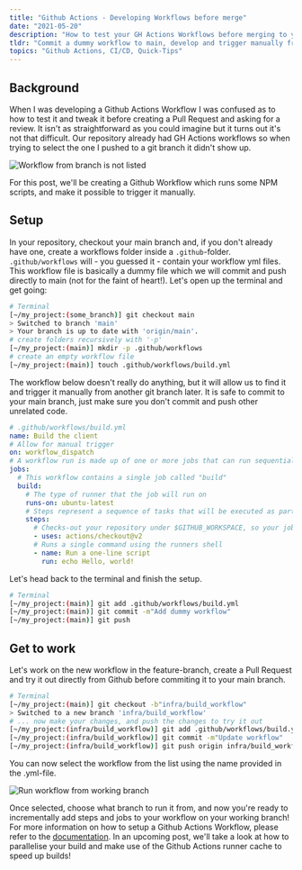 ```yaml
---
title: "Github Actions - Developing Workflows before merge"
date: "2021-05-20"
description: "How to test your GH Actions Workflows before merging to your main branch."
tldr: "Commit a dummy workflow to main, develop and trigger manually from another branch"
topics: "Github Actions, CI/CD, Quick-Tips"
---
```


## Background

When I was developing a Github Actions Workflow I was confused as to how to test it and tweak it before creating a Pull Request and asking for a review. It isn't as straightforward as you could imagine but it turns out it's not that difficult. Our repository already had GH Actions workflows so when trying to select the one I pushed to a git branch it didn't show up.

![Workflow from branch is not listed](/images/no-action-workflow.png)

For this post, we'll be creating a Github Workflow which runs some NPM scripts, and make it possible to trigger it manually.

## Setup

In your repository, checkout your main branch and, if you don't already have one, create a workflows folder inside a `.github`-folder. `.github/workflows` will - you guessed it - contain your workflow yml files. This workflow file is basically a dummy file which we will commit and push directly to main (not for the faint of heart!). Let's open up the terminal and get going:

```bash
# Terminal
[~/my_project:(some_branch)] git checkout main
> Switched to branch 'main'
> Your branch is up to date with 'origin/main'.
# create folders recursively with '-p'
[~/my_project:(main)] mkdir -p .github/workflows
# create an empty workflow file
[~/my_project:(main)] touch .github/workflows/build.yml
```

The workflow below doesn't really do anything, but it will allow us to find it and trigger it manually from another git branch later. It is safe to commit to your main branch, just make sure you don't commit and push other unrelated code.

```yml
# .github/workflows/build.yml
name: Build the client
# Allow for manual trigger
on: workflow_dispatch
# A workflow run is made up of one or more jobs that can run sequentially or in parallel
jobs:
  # This workflow contains a single job called "build"
  build:
    # The type of runner that the job will run on
    runs-on: ubuntu-latest
    # Steps represent a sequence of tasks that will be executed as part of the job
    steps:
      # Checks-out your repository under $GITHUB_WORKSPACE, so your job can access it
      - uses: actions/checkout@v2
      # Runs a single command using the runners shell
      - name: Run a one-line script
        run: echo Hello, world!
```

Let's head back to the terminal and finish the setup.

```bash
# Terminal
[~/my_project:(main)] git add .github/workflows/build.yml
[~/my_project:(main)] git commit -m"Add dummy workflow"
[~/my_project:(main)] git push
```

## Get to work

Let's work on the new workflow in the feature-branch, create a Pull Request and try it out directly from Github before commiting it to your main branch.

```bash
# Terminal
[~/my_project:(main)] git checkout -b"infra/build_workflow"
> Switched to a new branch 'infra/build_workflow'
# ... now make your changes, and push the changes to try it out
[~/my_project:(infra/build_workflow)] git add .github/workflows/build.yml
[~/my_project:(infra/build_workflow)] git commit -m"Update workflow"
[~/my_project:(infra/build_workflow)] git push origin infra/build_workflow
```

You can now select the workflow from the list using the name provided in the .yml-file.

![Run workflow from working branch](/images/yes-action-workflow.png)

Once selected, choose what branch to run it from, and now you're ready to incrementally add steps and jobs to your workflow on your working branch! For more information on how to setup a Github Actions Workflow, please refer to the [documentation](https://docs.github.com/en/actions). In an upcoming post, we'll take a look at how to parallelise your build and make use of the Github Actions runner cache to speed up builds!
